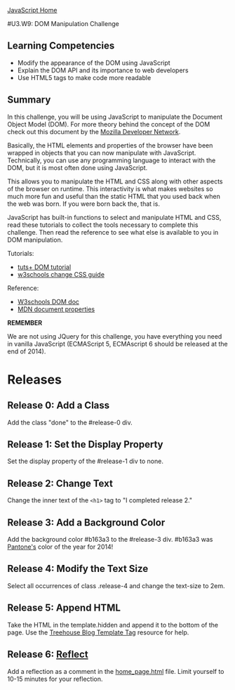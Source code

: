 [JavaScript Home](../)

#U3.W9: DOM Manipulation Challenge

## Learning Competencies
- Modify the appearance of the DOM using JavaScript
- Explain the DOM API and its importance to web developers
- Use HTML5 tags to make code more readable

## Summary

In this challenge, you will be using JavaScript to manipulate the Document Object Model (DOM). For more theory behind the concept of the DOM check out this document by the [Mozilla Developer Network](https://developer.mozilla.org/en-US/docs/Web/Guide/API/DOM).

Basically, the HTML elements and properties of the browser have been wrapped in objects that you can now manipulate with JavaScript. Technically, you can use any programming language to interact with the DOM, but it is most often done using JavaScript.

This allows you to manipulate the HTML and CSS along with other aspects of the browser on runtime. This interactivity is what makes websites so much more fun and useful than the static HTML that you used back when the web was born. If you were born back the, that is.

JavaScript has built-in functions to select and manipulate HTML and CSS, read these tutorials to collect the tools necessary to complete this challenge. Then read the reference to see what else is available to you in DOM manipulation.

Tutorials:
- [tuts+ DOM tutorial](http://code.tutsplus.com/tutorials/javascript-and-the-dom-series-lesson-1--net-3134)
- [w3schools change CSS guide](http://www.w3schools.com/js/js_htmldom_css.asp)

Reference:
- [W3schools DOM doc](http://www.w3schools.com/jsref/dom_obj_document.asp)
- [MDN document properties](https://developer.mozilla.org/en-US/docs/Web/API/document)

**REMEMBER**

We are not using JQuery for this challenge, you have everything you need in vanilla JavaScript (ECMAScript 5, ECMAscript 6 should be released at the end of 2014).

# Releases

## Release 0: Add a Class

Add the class "done" to the #release-0 div.

## Release 1: Set the Display Property

Set the display property of the #release-1 div to none.

## Release 2: Change Text

Change the inner text of the `<h1>` tag to "I completed release 2."

## Release 3: Add a Background Color

Add the background color #b163a3 to the #release-3 div. #b163a3 was [Pantone's](http://www.pantone.com/) color of the year for 2014!

## Release 4: Modify the Text Size

Select all occurrences of class .release-4 and change the text-size to 2em.

## Release 5: Append HTML

Take the HTML in the template.hidden and append it to the bottom of the page. Use the [Treehouse Blog Template Tag](http://blog.teamtreehouse.com/creating-reusable-markup-with-the-html-template-element) resource for help.

## Release 6: [Reflect](https://github.com/Devbootcamp/phase-0-handbook/blob/master/coding-references/reflection-guidelines.md)

Add a reflection as a comment in the [home_page.html](home_page.html) file. Limit yourself to 10-15 minutes for your reflection.
